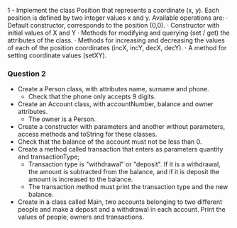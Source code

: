 1 - Implement the class Position that represents a coordinate (x, y). Each position is defined by two integer values ​​x and y. Available operations are:
· Default constructor, corresponds to the position (0,0). 
· Constructor with initial values ​​of X and Y 
· Methods for modifying and querying (set / get) the attributes of the class. 
· Methods for increasing and decreasing the values ​​of each of the position coordinates (incX, incY, decX, decY). 
· A method for setting coordinate values ​​(setXY).

### Question 2
- Create a Person class, with attributes name, surname and phone. 
  - Check that the phone only accepts 9 digits. 
- Create an Account class, with accountNumber, balance and owner attributes. 
  - The owner is a Person. 
- Create a constructor with parameters and another without parameters, access methods and toString for these classes. 
- Check that the balance of the account must not be less than 0. 
- Create a method called transaction that enters as parameters quantity and transactionType;
  - Transaction type is "withdrawal" or "deposit". If it is a withdrawal, the amount is subtracted from the balance, and if it is deposit the amount is increased to the balance. 
  - The transaction method must print the transaction type and the new balance. 
- Create in a class called Main, two accounts belonging to two different people and make a deposit and a withdrawal in each account. Print the values ​​of people, owners and transactions.
